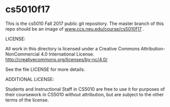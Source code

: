 # cs5010f17

This is the cs5010 Fall 2017 public git repository.  The master branch of this repo should be an image of 
www.ccs.neu.edu/course/cs5010f17 .

LICENSE:


All work in this directory is licensed under a Creative Commons
Attribution-NonCommercial 4.0 International License.  
http://creativecommons.org/licenses/by-nc/4.0/

See the file LICENSE for more details.


ADDITIONAL LICENSE:

Students and Instructional Staff in CS5010 are free to use it for
purposes of their coursework in CS5010 without attribution, but are
subject to the other terms of the license.
